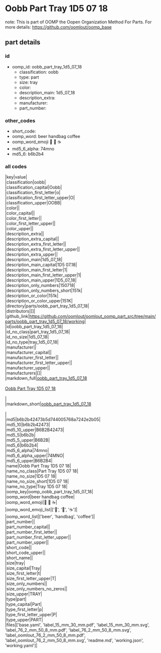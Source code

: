 # Oobb Part Tray 1D5 07 18  

note: This is part of OOMP the Oopen Organization Method For Parts. For more details: https://github.com/oomlout/oomp_base

##  part details





### id
* oomp_id: oobb_part_tray_1d5_07_18
  * classification: oobb
  * type: part
  * size: tray
  * color: 
  * description_main: 1d5_07_18
  * description_extra: 
  * manufacturer: 
  * part_number: 

### other_codes
* short_code: 
* oomp_word: beer handbag coffee
* oomp_word_emoji :beer: :handbag: :coffee:
* md5_6_alpha: 74mno
* md5_6: b6b2b4

### all codes 
|key|value|  
|classification|oobb|  
|classification_capital|Oobb|  
|classification_first_letter|o|  
|classification_first_letter_upper|O|  
|classification_upper|OOBB|  
|color||  
|color_capital||  
|color_first_letter||  
|color_first_letter_upper||  
|color_upper||  
|description_extra||  
|description_extra_capital||  
|description_extra_first_letter||  
|description_extra_first_letter_upper||  
|description_extra_upper||  
|description_main|1d5_07_18|  
|description_main_capital|1D5 07.18|  
|description_main_first_letter|1|  
|description_main_first_letter_upper|1|  
|description_main_upper|1D5_07_18|  
|description_only_numbers|150718|  
|description_only_numbers_short|151k|  
|description_or_color|151k|  
|description_or_color_upper|151K|  
|directory|parts/oobb_part_tray_1d5_07_18|  
|distributors|[]|  
|github_link|https://github.com/oomlout/oomlout_oomp_part_src/tree/main/parts/oobb_part_tray_1d5_07_18/working|  
|id|oobb_part_tray_1d5_07_18|  
|id_no_class|part_tray_1d5_07_18|  
|id_no_size|1d5_07_18|  
|id_no_type|tray_1d5_07_18|  
|manufacturer||  
|manufacturer_capital||  
|manufacturer_first_letter||  
|manufacturer_first_letter_upper||  
|manufacturer_upper||  
|manufacturers|[]|  
|markdown_full|[oobb_part_tray_1d5_07_18](https://github.com/oomlout/oomlout_oomp_part_src/tree/main/parts/oobb_part_tray_1d5_07_18/working)<br>[](https://github.com/oomlout/oomlout_oomp_part_src/tree/main/parts/oobb_part_tray_1d5_07_18/working)<br>[Oobb Part Tray 1D5 07 18](https://github.com/oomlout/oomlout_oomp_part_src/tree/main/parts/oobb_part_tray_1d5_07_18/working)<br><br>|  
|markdown_short|[oobb_part_tray_1d5_07_18](https://github.com/oomlout/oomlout_oomp_part_src/tree/main/parts/oobb_part_tray_1d5_07_18/working)<br><br>|  
|md5|b6b2b42473b5d744005768a7242e2b05|  
|md5_10|b6b2b42473|  
|md5_10_upper|B6B2B42473|  
|md5_5|b6b2b|  
|md5_5_upper|B6B2B|  
|md5_6|b6b2b4|  
|md5_6_alpha|74mno|  
|md5_6_alpha_upper|74MNO|  
|md5_6_upper|B6B2B4|  
|name|Oobb Part Tray 1D5 07 18|  
|name_no_class|Part Tray 1D5 07 18|  
|name_no_size|1D5 07 18|  
|name_no_size_short|1D5 07 18|  
|name_no_type|Tray 1D5 07 18|  
|oomp_key|oomp_oobb_part_tray_1d5_07_18|  
|oomp_word|beer handbag coffee|  
|oomp_word_emoji|:beer: :handbag: :coffee:|  
|oomp_word_emoji_list|[':beer:', ':handbag:', ':coffee:']|  
|oomp_word_list|['beer', 'handbag', 'coffee']|  
|part_number||  
|part_number_capital||  
|part_number_first_letter||  
|part_number_first_letter_upper||  
|part_number_upper||  
|short_code||  
|short_code_upper||  
|short_name||  
|size|tray|  
|size_capital|Tray|  
|size_first_letter|t|  
|size_first_letter_upper|T|  
|size_only_numbers||  
|size_only_numbers_no_zeros||  
|size_upper|TRAY|  
|type|part|  
|type_capital|Part|  
|type_first_letter|p|  
|type_first_letter_upper|P|  
|type_upper|PART|  
|files|['base.yaml', 'label_15_mm_30_mm.pdf', 'label_15_mm_30_mm.svg', 'label_76_2_mm_50_8_mm.pdf', 'label_76_2_mm_50_8_mm.svg', 'label_oomlout_76_2_mm_50_8_mm.pdf', 'label_oomlout_76_2_mm_50_8_mm.svg', 'readme.md', 'working.json', 'working.yaml']|  
